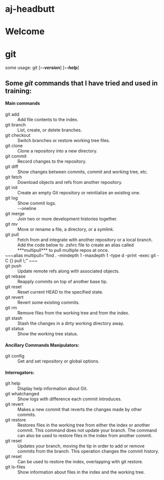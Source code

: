 # aj-headbutt

# Welcome

# git 


some usage: git [***--version***] [***--help***]           
 

## Some *git* commands that I have tried and used in  training:



#### Main commands

<dl>
<dt>git add</dt>
<dd>Add file contents to the index.</dd>
<dt>git branch</dt>
<dd>List, create, or delete branches.</dd>
<dt>git checkout</dt>
<dd>Switch branches or restore working tree files.</dd>
<dt>git clone</dt>
<dd>Clone a repository into a new directory.</dd>
<dt>git commit</dt>
<dd>Record changes to the repository.</dd>
<dt>git diff</dt>
<dd>Show changes between commits, commit and working tree, etc.</dd>
<dt>git fetch</dt>
<dd>Download objects and refs from another repository.</dd>
<dt>git init</dt>
<dd>Create an empty Git repository or reinitialize an existing one.</dd>
<dt>git log</dt>
<dd>Show commit logs.</dd>
<dd>--oneline</dd>
<dt>git merge</dt>
<dd>Join two or more development histories together.</dd>
<dt>git mv</dt>
<dd>Move or rename a file, a directory, or a symlink.</dd>
<dt>git pull</dt>
<dd>Fetch from and integrate with another repository or a local branch.</dd>
<dd>Add the code below to .zshrc file to create an alias called ***multipull*** to pull multiple repos at once.</dd>
~~~alias multipull="find . -mindepth 1 -maxdepth 1 -type d -print -exec git -C {} pull \;"
~~~
<dt>git push</dt>
<dd>Update remote refs along with associated objects.</dd>
<dt>git rebase</dt>
<dd>Reapply commits on top of another base tip.</dd>
<dt>git reset</dt>
<dd>Reset current HEAD to the specified state.</dd>
<dt>git revert</dt>
<dd>Revert some existing commits.</dd>
<dt>git rm</dt>
<dd>Remove files from the working tree and from the index.</dd>
<dt>git stash</dt>
<dd>Stash the changes in a dirty working directory away.</dd>
<dt>git status</dt>
<dd>Show the working tree status.</dd>


#### Ancillary Commands Manipulators:

<dt>git config</dt>
<dd>Get and set repository or global options.</dd>



#### Interrogators:


<dt>git help</dt>
<dd>Display help information about Git.</dd>
<dt>git whatchanged</dt>
<dd>Show logs with difference each commit introduces.</dd>
<dt>git revert</dt>
<dd>Makes a new commit that reverts the changes made by other commits.</dd>
<dt>git restore</dt>
<dd>Restores files in the working tree from either the index or another commit. This command does not update your branch. The command can also be used to restore files in the index from another commit.</dd>
<dt>git reset</dt>
<dd>Updates your branch, moving the tip in order to add or remove commits from the branch. This operation changes the commit history.</dd>
<dt>git reset</dt>
<dd>Can be used to restore the index, overlapping with git restore.</dd>
<dt>git ls-files</dt>
<dd>Show information about files in the index and the working tree.</dd>
